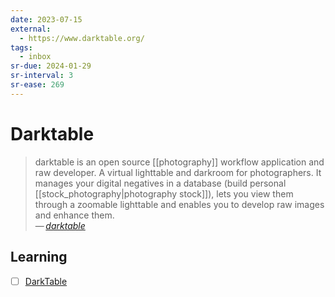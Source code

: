 ```yaml
---
date: 2023-07-15
external:
  - https://www.darktable.org/
tags:
  - inbox
sr-due: 2024-01-29
sr-interval: 3
sr-ease: 269
---
```


# Darktable

> darktable is an open source [[photography]] workflow application and raw
> developer. A virtual lighttable and darkroom for photographers. It manages
> your digital negatives in a database (build personal
> [[stock_photography|photography stock]]), lets you view them through a
> zoomable lighttable and enables you to develop raw images and enhance them.\
> — <cite>[darktable](https://www.darktable.org/)</cite>

## Learning

- [ ] [DarkTable](https://www.youtube.com/playlist?list=PLlYWvzmJQTrRq7JrYdD7k3-8-v-uHnhK_)
